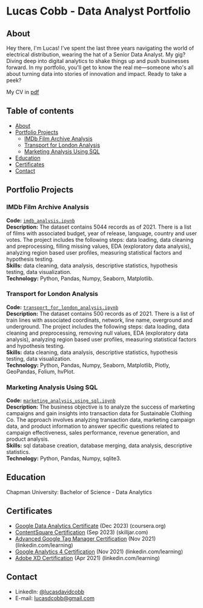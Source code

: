# Lucas Cobb - Data Analyst Portfolio

## About

Hey there, I'm Lucas! I've spent the last three years navigating the world of electrical distribution, wearing the hat of a Senior Data Analyst. My gig? Diving deep into digital analytics to shake things up and push businesses forward. In my portfolio, you'll get to know the real me—someone who's all about turning data into stories of innovation and impact. Ready to take a peek?

My CV in [pdf](https://github.com/cobblucas/data-analyst-portfolio/blob/master/cobb-lucas-resume.pdf)

## Table of contents
- [About](#about)
- [Portfolio Projects](#portfolio-projects)
	+ [IMDb Film Archive Analysis](#imdb-film-archive-analysis)
	+ [Transport for London Analysis](#transport-for-london-analysis)
	+ [Marketing Analysis Using SQL](#marketing-analysis-using-sql)
- [Education](#education)
- [Certificates](#certificates)
- [Contact](#contacts)

## Portfolio Projects

### IMDb Film Archive Analysis
**Code:** [`imdb_analysis.ipynb`](https://github.com/cobblucas/imdb-analysis/blob/master/IMDb%20Analysis.ipynb)    
**Description:** The dataset contains 5044 records as of 2021. There is a list of films with associated budget, year of release, language, country and user votes. The project includes the following steps: data loading, data cleaning and preprocessing, filling missing values, EDA (exploratory data analysis), analyzing region based user profiles, measuring statistical factors and hypothesis testing.  
**Skills:** data cleaning, data analysis, descriptive statistics, hypothesis testing, data visualization.  
**Technology:** Python, Pandas, Numpy, Seaborn, Matplotlib.  

### Transport for London Analysis
**Code:** [`transport_for_london_analysis.ipynb`](https://github.com/cobblucas/transport-for-london-analysis/blob/master/Transport%20For%20London%20Analysis.ipynb)    
**Description:** The dataset contains 500 records as of 2021. There is a list of train lines with associated coordinats, network, line name, overground and underground. The project includes the following steps: data loading, data cleaning and preprocessing, removing null values, EDA (exploratory data analysis), analyzing region based user profiles, measuring statistical factors and hypothesis testing.  
**Skills:** data cleaning, data analysis, descriptive statistics, hypothesis testing, data visualization.  
**Technology:** Python, Pandas, Numpy, Seaborn, Matplotlib, Plotly, GeoPandas, Folium, hvPlot.  

### Marketing Analysis Using SQL
**Code:** [`marketing_analysis_using_sql.ipynb`](https://github.com/cobblucas/marketing-analysis-sql/blob/master/Marketing%20Analysis%20Using%20SQL.ipynb)    
**Description:** The business objective is to analyze the success of marketing campaigns and gain insights into transaction data for Sustainable Clothing Co. The approach involves analyzing transaction data, marketing campaign data, and product information to answer specific questions related to campaign effectiveness, sales performance, revenue generation, and product analysis.  
**Skills:** sql database creation, database merging, data analysis, descriptive statistics.  
**Technology:** Python, Pandas, Numpy, sqlite3.  

## Education
Chapman University:
Bachelor of Science - Data Analytics

## Certificates
- [Google Data Analytics Certificate](https://www.credly.com/badges/824f3ce3-8a41-4b29-9536-d9330e41d950) (Dec 2023) (coursera.org)
- [ContentSquare Certification](https://verify.skilljar.com/c/zf94xzd2ro5i) (Sep 2023) (skilljar.com)
- [Advanced Google Tag Manager Certification](https://www.linkedin.com/learning/certificates/eb0fb44f49b3bb56f4a23aa4aca3198026f0e080307b6c82f4482ada6d9905a4) (Nov 2021) (linkedin.com/learning)
- [Google Analytics 4 Certification](https://www.linkedin.com/learning/certificates/d50cbb149558376dc0dbe9f8a5d1ee448097e7cff27926e501d1ea838dcdea01) (Nov 2021) (linkedin.com/learning)
- [Adobe XD Certification](https://www.linkedin.com/learning/certificates/dc229bd33a01d2526fa5f536806cd6c445cc4050d5b37212b0f13940a3b5d288) (Apr 2021) (linkedin.com/learning)

## Contact
- LinkedIn: [@lucasdavidcobb](https://www.linkedin.com/in/lucasdavidcobb)
- E-mail: lucasdcobb@gmail.com
